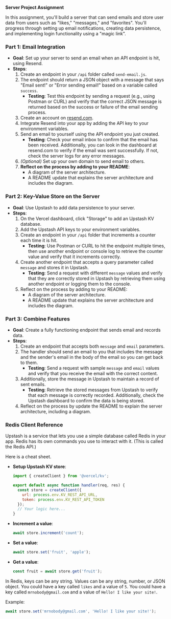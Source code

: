 **Server Project Assignment**

In this assignment, you'll build a server that can send emails and store user data from users such as "likes," "messages," and "favorites". You'll progress through setting up email notifications, creating data persistence, and implementing login functionality using a "magic link".

### Part 1: Email Integration

- **Goal**: Set up your server to send an email when an API endpoint is hit, using Resend.
- **Steps**:
  1. Create an endpoint in your `/api` folder called `send-email.js`.
  2. The endpoint should return a JSON object with a message that says "Email sent!" or "Error sending email!" based on a variable called `success`.
     - **Testing**: Test this endpoint by sending a request (e.g., using Postman or CURL) and verify that the correct JSON message is returned based on the success or failure of the email sending process.
  3. Create an account on [resend.com](https://resend.com).
  4. Integrate Resend into your app by adding the API key to your environment variables.
  5. Send an email to yourself using the API endpoint you just created.
     - **Testing**: Check your email inbox to confirm that the email has been received. Additionally, you can look in the dashboard at resend.com to verify if the email was sent successfully.
       If not, check the server logs for any error messages.
  6. *(Optional)* Set up your own domain to send email to others.
  7. **Reflect on the process by adding to your README**:
     - A diagram of the server architecture.
     - A README update that explains the server architecture and includes the diagram.

### Part 2: Key-Value Store on the Server

- **Goal**: Use Upstash to add data persistence to your server.
- **Steps**:
  1. On the Vercel dashboard, click "Storage" to add an Upstash KV database.
  2. Add the Upstash API keys to your environment variables.
  3. Create an endpoint in your `/api` folder that increments a counter each time it is hit.
     - **Testing**: Use Postman or CURL to hit the endpoint multiple times, then use another endpoint or console log to retrieve the counter value and verify that it increments correctly.
  4. Create another endpoint that accepts a query parameter called `message` and stores it in Upstash.
     - **Testing**: Send a request with different `message` values and verify that they are correctly stored in Upstash by retrieving them using another endpoint or logging them to the console.
  5. Reflect on the process by adding to your README:
     - A diagram of the server architecture.
     - A README update that explains the server architecture and includes the diagram.
 
### Part 3: Combine Features

* **Goal**: Create a fully functioning endpoint that sends email and records data.
* **Steps**:
  1. Create an endpoint that accepts both `message` and `email` parameters.
  2. The handler should send an email to you that includes the message and the sender's email in the body of the email so you can get back to them.
     - **Testing**: Send a request with sample `message` and `email` values and verify that you receive the email with the correct content.
  3. Additionally, store the message in Upstash to maintain a record of sent emails.
     - **Testing**: Retrieve the stored messages from Upstash to verify that each message is correctly recorded. Additionally, check the Upstash dashboard to confirm the data is being stored.
  4. Reflect on the process by update the README to explain the  server architecture, including a diagram.

### Redis Client Reference

Upstash is a service that lets you use a simple database called Redis in your app. Redis has its own commands you use to interact with it. (This is called the Redis API.)

Here is a cheat sheet.

- **Setup Upstash KV store**:

  ```javascript
  import { createClient } from '@vercel/kv';

  export default async function handler(req, res) {
    const store = createClient({
      url: process.env.KV_REST_API_URL,
      token: process.env.KV_REST_API_TOKEN
    });
    // Your logic here...
  }
  ```

- **Increment a value**:

  ```javascript
  await store.increment('count');
  ```

- **Set a value**:

  ```javascript
  await store.set('fruit', 'apple');
  ```

- **Get a value**:

  ```javascript
  const fruit = await store.get('fruit');
  ```

In Redis, keys can be any string. Values can be any string, number, or JSON object. You could have a key called `likes` and a value of `5`. You could have a key called `mrnobody@gmail.com` and a value of `Hello! I like your site!`.

Example:

```javascript
await store.set('mrnobody@gmail.com', 'Hello! I like your site!');
```

